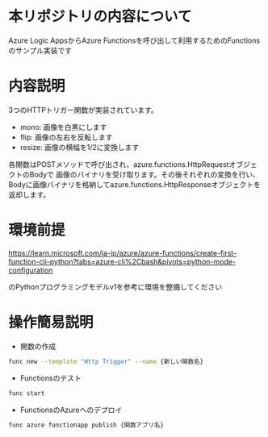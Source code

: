 # 本リポジトリの内容について

Azure Logic AppsからAzure Functionsを呼び出して利用するためのFunctionsのサンプル実装です

# 内容説明

3つのHTTPトリガー関数が実装されています。

* mono: 画像を白黒にします
* flip: 画像の左右を反転します
* resize: 画像の横幅を1/2に変換します

各関数はPOSTメソッドで呼び出され、azure.functions.HttpRequestオブジェクトのBodyで
画像のバイナリを受け取ります。その後それぞれの変換を行い、Bodyに画像バイナリを格納してazure.functions.HttpResponseオブジェクトを返却します。

# 環境前提

<https://learn.microsoft.com/ja-jp/azure/azure-functions/create-first-function-cli-python?tabs=azure-cli%2Cbash&pivots=python-mode-configuration>

のPythonプログラミングモデルv1を参考に環境を整備してください


# 操作簡易説明

* 関数の作成

```bash
func new --template "Http Trigger" --name {新しい関数名}
```

* Functionsのテスト

```bash
func start
```

* FunctionsのAzureへのデプロイ

```bash
func azure functionapp publish {関数アプリ名}
```

